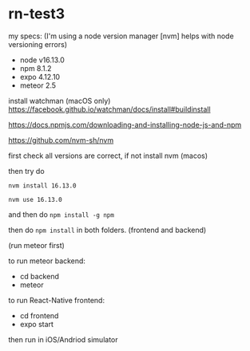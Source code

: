 # rn-test3
 
 my specs: (I'm using a node version manager [nvm] helps with node versioning errors)
- node v16.13.0
- npm 8.1.2
- expo  4.12.10
- meteor 2.5


install watchman (macOS only) https://facebook.github.io/watchman/docs/install#buildinstall

 
 https://docs.npmjs.com/downloading-and-installing-node-js-and-npm
 
 https://github.com/nvm-sh/nvm
 
 first check all versions are correct, if not install nvm (macos)

then try do

`nvm install 16.13.0`  

`nvm use 16.13.0`


and then do `npm install -g npm`



then do `npm install` in both folders. (frontend and backend)
  
  
  (run meteor first)
 
 to run meteor backend:
- cd backend
- meteor

 
to run React-Native frontend:

- cd frontend
- expo start



then run in iOS/Andriod simulator
